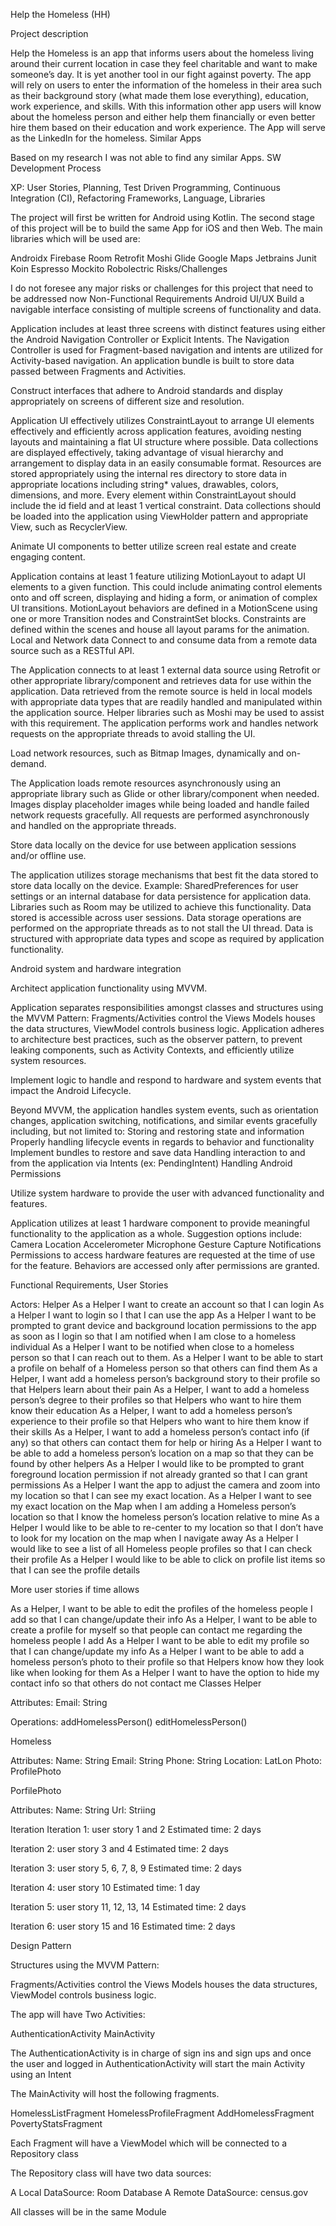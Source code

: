 Help the Homeless (HH)

Project description

Help the Homeless is an app that informs users about the homeless living around their current location in case they feel charitable and want to make someone’s day. It is yet another tool in our fight against poverty. The app will rely on users to enter the information of the homeless in their area such as their background story (what made them lose everything), education, work experience, and skills. With this information other app users will know about the homeless person and either help them financially or even better hire them based on their education and work experience. The App will serve as the LinkedIn for the homeless.
Similar Apps

Based on my research I was not able to find any similar Apps.
SW Development Process

XP: User Stories, Planning, Test Driven Programming, Continuous Integration (CI), Refactoring
Frameworks, Language, Libraries

The project will first be written for Android using Kotlin. The second stage of this project will be to build the same App for iOS and then Web. The main libraries which will be used are:

Androidx
Firebase
Room
Retrofit
Moshi
Glide
Google Maps
Jetbrains
Junit
Koin
Espresso
Mockito
Robolectric
Risks/Challenges

I do not foresee any major risks or challenges for this project that need to be addressed now
Non-Functional Requirements
Android UI/UX
Build a navigable interface consisting of multiple screens of functionality and data.

Application includes at least three screens with distinct features using either the Android Navigation Controller or Explicit Intents.
The Navigation Controller is used for Fragment-based navigation and intents are utilized for Activity-based navigation.
An application bundle is built to store data passed between Fragments and Activities.

Construct interfaces that adhere to Android standards and display appropriately on screens of different size and resolution.

Application UI effectively utilizes ConstraintLayout to arrange UI elements effectively and efficiently across application features, avoiding nesting layouts and maintaining a flat UI structure where possible.
Data collections are displayed effectively, taking advantage of visual hierarchy and arrangement to display data in an easily consumable format.
Resources are stored appropriately using the internal res directory to store data in appropriate locations including string* values, drawables, colors, dimensions, and more.
Every element within ConstraintLayout should include the id field and at least 1 vertical constraint.
Data collections should be loaded into the application using ViewHolder pattern and appropriate View, such as RecyclerView.

Animate UI components to better utilize screen real estate and create engaging content.

Application contains at least 1 feature utilizing MotionLayout to adapt UI elements to a given function. This could include animating control elements onto and off screen, displaying and hiding a form, or animation of complex UI transitions.
MotionLayout behaviors are defined in a MotionScene using one or more Transition nodes and ConstraintSet blocks.
Constraints are defined within the scenes and house all layout params for the animation.
Local and Network data
Connect to and consume data from a remote data source such as a RESTful API.

The Application connects to at least 1 external data source using Retrofit or other appropriate library/component and retrieves data for use within the application.
Data retrieved from the remote source is held in local models with appropriate data types that are readily handled and manipulated within the application source. Helper libraries such as Moshi may be used to assist with this requirement.
The application performs work and handles network requests on the appropriate threads to avoid stalling the UI.

Load network resources, such as Bitmap Images, dynamically and on-demand.

The Application loads remote resources asynchronously using an appropriate library such as Glide or other library/component when needed.
Images display placeholder images while being loaded and handle failed network requests gracefully.
All requests are performed asynchronously and handled on the appropriate threads.

Store data locally on the device for use between application sessions and/or offline use.

The application utilizes storage mechanisms that best fit the data stored to store data locally on the device. Example: SharedPreferences for user settings or an internal database for data persistence for application data. Libraries such as Room may be utilized to achieve this functionality.
Data stored is accessible across user sessions.
Data storage operations are performed on the appropriate threads as to not stall the UI thread.
Data is structured with appropriate data types and scope as required by application functionality.


Android system and hardware integration

Architect application functionality using MVVM.

Application separates responsibilities amongst classes and structures using the MVVM Pattern:
Fragments/Activities control the Views
Models houses the data structures,
ViewModel controls business logic.
Application adheres to architecture best practices, such as the observer pattern, to prevent leaking components, such as Activity Contexts, and efficiently utilize system resources.

Implement logic to handle and respond to hardware and system events that impact the Android Lifecycle.

Beyond MVVM, the application handles system events, such as orientation changes, application switching, notifications, and similar events gracefully including, but not limited to:
Storing and restoring state and information
Properly handling lifecycle events in regards to behavior and functionality
Implement bundles to restore and save data
Handling interaction to and from the application via Intents (ex: PendingIntent)
Handling Android Permissions

Utilize system hardware to provide the user with advanced functionality and features.

Application utilizes at least 1 hardware component to provide meaningful functionality to the application as a whole. Suggestion options include:
Camera
Location
Accelerometer
Microphone
Gesture Capture
Notifications
Permissions to access hardware features are requested at the time of use for the feature.
Behaviors are accessed only after permissions are granted.


Functional Requirements, User Stories 

Actors: Helper
As a Helper I want to create an account so that I can login
As a Helper I want to login so I that I can use the app
As a Helper I want to be prompted to grant device and background location permissions to the app as soon as I login so that I am notified when I am close to a homeless individual
As a Helper I want to be notified when close to a homeless person so that I can reach out to them.
As a Helper I want to be able to start a profile on behalf of a Homeless person so that others can find them
As a Helper, I want add a homeless person’s background story to their profile so that Helpers learn about their pain
As a Helper, I want to add a homeless person’s degree to their profiles so that Helpers who want to hire them know their education
As a Helper, I want to add a homeless person’s experience to their profile so that Helpers who want to hire them know if their skills
As a Helper, I want to add a homeless person’s contact info (if any) so that others can contact them for help or hiring
As a Helper I want to be able to add a homeless person’s location on a map so that they can be found by other helpers
As a Helper I would like to be prompted to grant foreground location permission if not already granted so that I can grant permissions 
As a Helper I want the app to adjust the camera and zoom into my location so that I can see my exact location.
As a Helper I want to see my exact location on the Map when I am adding a Homeless person’s location so that I know the homeless person’s location relative to mine
As a Helper I would like to be able to re-center to my location so that I don’t have to look for my location on the map when I navigate away
As a Helper I would like to see a list of all Homeless people profiles so that I can check their profile 
As a Helper I would like to be able to click on profile list items so that I can see the profile details

More user stories if time allows

As a Helper, I want to be able to edit the profiles of the homeless people I add so that I can change/update their info
As a Helper, I want to be able to create a profile for myself so that people can contact me regarding the homeless people I add
As a Helper I want to be able to edit my profile so that I can change/update my info
As a Helper I want to be able to add a homeless person’s photo to their profile so that Helpers know how they look like when looking for them
As a Helper I want to have the option to hide my contact info so that others do not contact me
Classes
Helper

Attributes:
Email: String

Operations:
addHomelessPerson()
editHomelessPerson()

Homeless

Attributes:
Name: String
Email: String
Phone: String
Location: LatLon
Photo: ProfilePhoto

PorfilePhoto

Attributes:
Name: String
Url: Striing

Iteration
Iteration 1: user story 1 and 2 
Estimated time: 2 days

Iteration 2: user story 3 and 4
Estimated time: 2 days

Iteration 3: user story 5, 6, 7, 8,  9
Estimated time: 2 days

Iteration 4: user story 10
Estimated time: 1 day

Iteration 5: user story 11, 12, 13, 14
Estimated time: 2 days

Iteration 6: user story 15 and 16
Estimated time: 2 days

Design Pattern

Structures using the MVVM Pattern:

Fragments/Activities control the Views
Models houses the data structures,
ViewModel controls business logic.

The app will have Two Activities:

AuthenticationActivity
MainActivity

The AuthenticationActivity is in charge of sign ins and sign ups and once the user and logged in AuthenticationActivity will start the main Activity using an Intent

The MainActivity will host the following fragments. 

HomelessListFragment
HomelessProfileFragment
AddHomelessFragment
PovertyStatsFragment

Each Fragment will have a ViewModel which will be connected to a Repository class

The Repository class will have two data sources:

A Local DataSource: Room Database
A Remote DataSource: census.gov

All classes will be in the same Module


